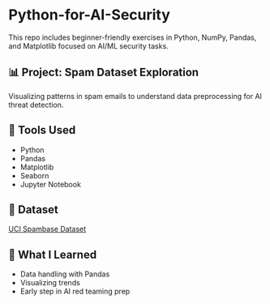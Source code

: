 # Python-for-AI-Security

This repo includes beginner-friendly exercises in Python, NumPy, Pandas, and Matplotlib focused on AI/ML security tasks.

## 📊 Project: Spam Dataset Exploration
Visualizing patterns in spam emails to understand data preprocessing for AI threat detection.

## 🔧 Tools Used
- Python
- Pandas
- Matplotlib
- Seaborn
- Jupyter Notebook

## 🔗 Dataset
[UCI Spambase Dataset](https://archive.ics.uci.edu/ml/datasets/spambase)

## 🧠 What I Learned
- Data handling with Pandas
- Visualizing trends
- Early step in AI red teaming prep
